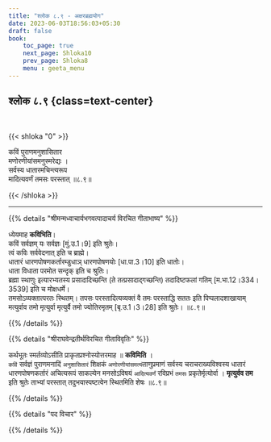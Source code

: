 ```yaml
---
title: "श्लोक ८.९ - अक्षरब्रह्मयोग"
date: 2023-06-03T18:56:03+05:30
draft: false
book:
    toc_page: true
    next_page: Shloka10
    prev_page: Shloka8
    menu : geeta_menu
---
```




## श्लोक ८.९ {class=text-center}

<br/>

{{< shloka  "0"  >}}

कविं पुराणमनुशासितार  
मणोरणीयांसमनुस्मरेद्यः ।   
सर्वस्य धातारमचिन्त्यरूप  
मादित्यवर्णं तमसः परस्तात् ॥८.९॥

{{< /shloka >}}

---


{{% details "श्रीमन्मध्वाचार्यभगवत्पादाचर्य विरचित  गीताभाष्य" %}}

ध्येयमाह  **कविभिति**।   
कविं सर्वज्ञम् यः सर्वज्ञः [मुं.उ.1।9] इति श्रुतेः।  
त्वं कविः सर्ववेदनात् इति च ब्राह्मे।  
धातारं धारणपोषणकर्तारम्डुधाञ् धारणपोषणयोः [धा.पा.3।10] 
इति धातोः।  
धाता विधाता परमोत सन्दृक् इति च श्रुतिः।  
ब्रह्मा स्थाणुः इत्यारभ्यतस्य प्रसादादिच्छन्ति 
(ते तत्प्रसादाद्गच्छन्ति) 
तदादिष्टफलां गतिम् [म.भा.12।334।3539] 
इति च मोक्षधर्मे।   
तमसोऽव्यक्तात्परतः स्थितम्। 
तपसः परस्तादित्यव्यक्तं वै तमः परस्ताद्धि सततः इति 
पिप्पलादशाखायाम् मत्युर्वाव तमो मृत्युर्वा मृत्युर्वै 
तमो ज्योतिरमृतम् [बृ.उ.1।3।28] इति श्रुतेः। ॥८.९॥

{{% /details %}}



{{% details "श्रीराघवेन्द्रतीर्थविरचित गीताविवृतिः" %}}

कर्थभूतः स्मर्तव्योऽसीति प्राकृतप्रश्नोस्योत्तरमाह ॥ 
**कविमिति** ।   
`कविं` सर्वज्ञं पुराणमनादिं `अनुशासितारं` शिक्षकं 
`अणोरणीयांसमत्यं`ताणुप्रमाणं
सर्वस्य चराचराख्यविश्वस्य धातारं धारणपोषणकर्तारं 
अचित्यरूपं साकल्येन
मनसोऽविषयं `आदित्यवर्णं` रविप्रभं `तमसः` 
प्रकृतेर्मृत्योर्वा । **मृत्युर्वव तम** 
इति श्रुतेः ताभ्यां परस्तात्‌ तदुभयास्पष्टत्वेन 
स्थितमिति शेषः ॥८.९॥

{{% /details %}}



{{% details "पद विचार" %}}


{{% /details %}}
